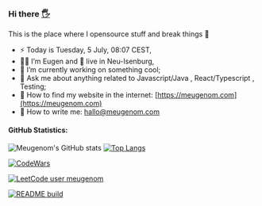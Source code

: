 ### Hi there <a href="https://meugenom.com">🖐</a>

This is the place where I opensource stuff and break things :rofl:

- ⚡  Today is Tuesday, 5 July, 08:07 CEST,
- 👨‍💼 I’m Eugen and 🏡 live in Neu-Isenburg,
- 🔭 I’m currently working on something cool;
- 💬 Ask me about anything related to Javascript/Java , React/Typescript , Testing;
- 📀 How to find my website in the internet: [https://meugenom.com](https://meugenom.com)
- 💾 How to write me: hallo@meugenom.com

#### GitHub Statistics:
![Meugenom's GitHub stats](https://github-readme-stats.vercel.app/api?username=meugenom&show_icons=true) [![Top Langs](https://github-readme-stats.vercel.app/api/top-langs/?username=meugenom&layout=compact&hide=CSS,HTML)](https://github.com/meugenom) 

[![CodeWars](https://www.codewars.com/users/meugenom/badges/small?theme=light)](https://www.codewars.com/users/meugenom)

[![LeetCode user meugenom](https://img.shields.io/badge/dynamic/json?style=for-the-badge&labelColor=black&color=%23ffa116&label=LeetCode%3A%20%20Solved%20Problems&query=solved&url=https%3A%2F%2Fleetcode-badge.vercel.app%2Fapi%2Fusers%2Fmeugenom&logo=leetcode&logoColor=yellow)](https://leetcode.com/meugenom/)

[![README build](https://github.com/meugenom/meugenom/actions/workflows/main.yaml/badge.svg)](https://github.com/meugenom/meugenom/actions/workflows/main.yaml)
